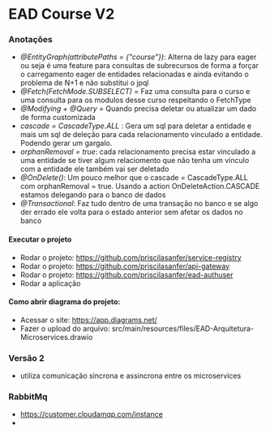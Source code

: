 # EAD Course V2

### Anotações

- *@EntityGraph(attributePaths = {"course"})*: Alterna de lazy para eager ou seja é uma feature para consultas de subrecursos 
de forma a forçar o carregamento eager de entidades relacionadas e ainda evitando o problema de N+1 e não substitui o jpql
- *@Fetch(FetchMode.SUBSELECT)* = Faz uma consulta para o curso e uma consulta para os modulos desse curso respeitando o FetchType
- *@Modifying + @Query* = Quando precisa deletar ou atualizar um dado de forma customizada 
- *cascade = CascadeType.ALL* : Gera um sql para deletar a entidade e mais um sql de deleção para cada relacionamento vinculado a entidade. Podendo gerar um gargalo.
- *orphanRemoval = true*: cada relacionamento precisa estar vinculado a uma entidade se tiver algum relaciomento que não tenha um vinculo com a entidade ele também vai ser deletado
- *@OnDelete()*: Um pouco melhor que o cascade = CascadeType.ALL com orphanRemoval = true. Usando a action OnDeleteAction.CASCADE estamos delegando para o banco de dados
- *@Transactional*: Faz tudo dentro de uma transação no banco e se algo der errado ele volta para o estado anterior sem afetar os dados no banco 


#### Executar o projeto

- Rodar o projeto: https://github.com/priscilasanfer/service-registry
- Rodar o projeto: https://github.com/priscilasanfer/api-gateway
- Rodar o projeto: https://github.com/priscilasanfer/ead-authuser
- Rodar a aplicação

#### Como abrir diagrama do projeto:
- Acessar o site: https://app.diagrams.net/
- Fazer o upload do arquivo: src/main/resources/files/EAD-Arquitetura-Microservices.drawio

### Versão 2 
- utiliza comunicação sincrona e assincrona entre os microservices

### RabbitMq
- https://customer.cloudamqp.com/instance
- 
